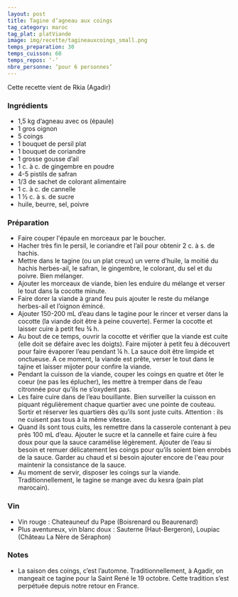 ```yaml
---
layout: post
title: Tagine d’agneau aux coings
tag_category: maroc
tag_plat: platViande
image: img/recette/tagineauxcoings_small.png
temps_preparation: 30
temps_cuisson: 60
temps_repos: ‘-‘
nbre_personne: ‘pour 6 personnes’
---
```

Cette recette vient de Rkia (Agadir)

### Ingrédients
* 1,5 kg d’agneau avec os (épaule)
* 1 gros oignon
* 5 coings
* 1 bouquet de persil plat
* 1 bouquet de coriandre
* 1 grosse gousse d’ail
* 1 c. à c. de gingembre en poudre
* 4-5 pistils de safran
* 1/3 de sachet de colorant alimentaire
* 1 c. à c. de cannelle
* 1 ½  c. à s. de sucre
* huile, beurre, sel, poivre

### Préparation
* Faire couper l'épaule en morceaux par le boucher.
* Hacher très fin le persil, le coriandre et l’ail pour obtenir 2 c. à s. de hachis.
* Mettre dans le tagine (ou un plat creux) un verre d’huile, la moitié du hachis herbes-ail, le safran, le gingembre, le colorant, du sel et du poivre. Bien mélanger.
* Ajouter les morceaux de viande, bien les enduire du mélange et verser le tout dans la cocotte minute.
* Faire dorer la viande à grand feu puis ajouter le reste du mélange herbes-ail et l’oignon émincé.
* Ajouter 150-200 mL d’eau dans le tagine pour le rincer et verser dans la cocotte (la viande doit être à peine couverte). Fermer la cocotte et laisser cuire à petit feu ¾ h.
* Au bout de ce temps, ouvrir la cocotte et vérifier que la viande est cuite (elle doit se défaire avec les doigts). Faire mijoter à petit feu à découvert pour faire évaporer l’eau pendant ¼ h. La sauce doit être limpide et onctueuse. A ce moment, la viande est prête, verser le tout dans le tajine et laisser mijoter pour confire la viande.
* Pendant la cuisson de la viande, couper les coings en quatre et ôter le coeur (ne pas les éplucher), les mettre à tremper dans de l’eau citronnée pour qu’ils ne s’oxydent pas.
* Les faire cuire dans de l’eau bouillante. Bien surveiller la cuisson en piquant régulièrement chaque quartier avec une pointe de couteau. Sortir et réserver les quartiers dès qu’ils sont juste cuits. Attention : ils ne cuisent pas tous à la même vitesse.
* Quand ils sont tous cuits, les remettre dans la casserole contenant à peu près 100 mL d’eau. Ajouter le sucre et la cannelle et faire cuire à feu doux pour que la sauce caramélise légèrement. Ajouter de l’eau si besoin et remuer délicatement les coings pour qu’ils soient bien enrobés de la sauce. Garder au chaud et si besoin ajouter encore de l'eau pour maintenir la consistance de la sauce.
* Au moment de servir, disposer les coings sur la viande. Traditionnellement, le tagine se mange avec du kesra (pain plat marocain).

### Vin
* Vin rouge : Chateauneuf du Pape (Boisrenard ou Beaurenard)
* Plus aventureux, vin blanc doux : Sauterne (Haut-Bergeron), Loupiac (Château La Nère de Séraphon)

### Notes
* La saison des coings, c’est l’automne. Traditionnellement, à Agadir, on mangeait ce tagine pour la Saint René le 19 octobre. Cette tradition s’est perpétuée depuis notre retour en France.
